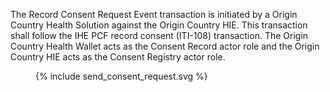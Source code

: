 The Record Consent Request Event transaction is initiated by a Origin Country Health Solution against the Origin Country HIE. This transaction shall follow the IHE PCF record consent (ITI-108) transaction. The Origin Country Health Wallet acts as the Consent Record actor role and the Origin Country HIE acts as the Consent Registry actor role.


<figure>
{% include send_consent_request.svg %}
</figure>

